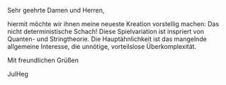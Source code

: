 Sehr geehrte Damen und Herren,

hiermit möchte wir ihnen meine neueste Kreation vorstellig machen: Das nicht deterministische Schach! Diese Spielvariation ist inspriert von Quanten- und Stringtheorie.
Die Hauptähnlichkeit ist das mangelnde allgemeine Interesse, die unnötige, vorteilslose Überkomplexität.

Mit freundlichen Grüßen

JulHeg
